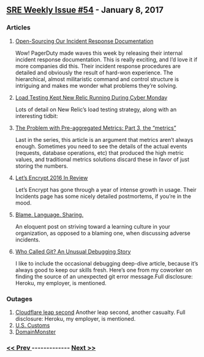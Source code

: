 ## [SRE Weekly Issue #54](https://sreweekly.com/sre-weekly-issue-54/) - January 8, 2017
### Articles

1. [Open-Sourcing Our Incident Response Documentation](https://www.pagerduty.com/blog/incident-response-documentation/)

    Wow! PagerDuty made waves this week by releasing their internal incident response documentation. This is really exciting, and I’d love it if more companies did this. Their incident response procedures are detailed and obviously the result of hard-won experience. The hierarchical, almost militaristic command and control structure is intriguing and makes me wonder what problems they’re solving.
1. [Load Testing Kept New Relic Running During Cyber Monday](https://blog.newrelic.com/2017/01/05/load-testing-scalability/)

    Lots of detail on New Relic’s load testing strategy, along with an interesting tidbit:
1. [The Problem with Pre-aggregated Metrics: Part 3, the “metrics”](https://honeycomb.io/blog/2017/01/the-problem-with-pre-aggregated-metrics-part-3-the-metrics/)

    Last in the series, this article is an argument that metrics aren’t always enough. Sometimes you need to see the details of the actual events (requests, database operations, etc) that produced the high metric values, and traditional metrics solutions discard these in favor of just storing the numbers.
1. [Let’s Encrypt 2016 In Review](https://letsencrypt.org//2017/01/06/le-2016-in-review.html)

    Let’s Encrypt has gone through a year of intense growth in usage. Their Incidents page has some nicely detailed postmortems, if you’re in the mood.
1. [Blame. Language. Sharing.](http://fractio.nl/2015/10/30/blame-language-sharing/)

    An eloquent post on striving toward a learning culture in your organization, as opposed to a blaming one, when discussing adverse incidents.
1. [Who Called Git? An Unusual Debugging Story](https://www.schneems.com/2016/11/28/who-called-git-an-unusual-debugging-story/)

    I like to include the occasional debugging deep-dive article, because it’s always good to keep our skills fresh. Here’s one from my coworker on finding the source of an unexpected git error message.Full disclosure: Heroku, my employer, is mentioned.
### Outages

1. [Cloudflare leap second](https://blog.cloudflare.com/how-and-why-the-leap-second-affected-cloudflare-dns/)
    Another  leap second, another casualty.
Full disclosure: Heroku, my employer, is mentioned.
1. [U.S. Customs](http://www.usatoday.com/story/tech/news/2017/01/03/border-outage-not-caused-hackers-customs-and-border-patrol-airlines-lines-airport/96107764/)
1. [DomainMonster](http://www.theregister.co.uk/2017/01/04/domainmonster_email_outage/)

### [ << Prev ](sreweekly-53.md) ------------- [ Next >> ](sreweekly-55.md)